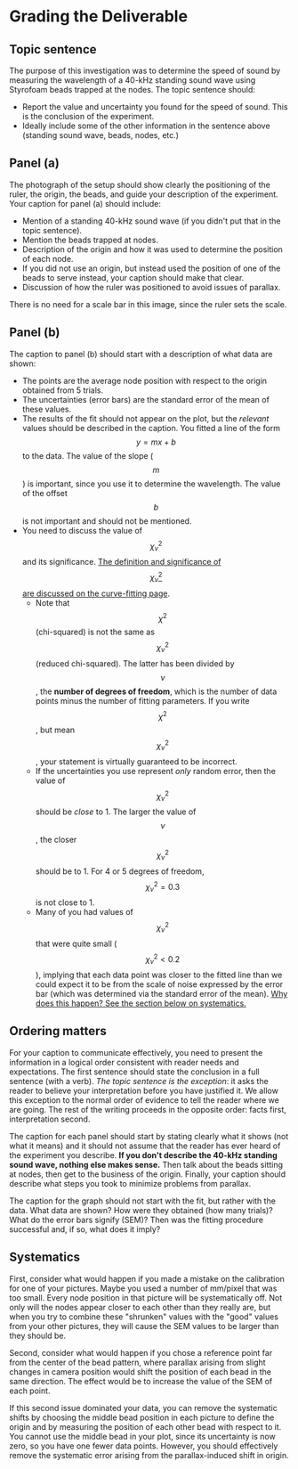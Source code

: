 # Grading the Deliverable

## Topic sentence

The purpose of this investigation was to determine the speed of sound by measuring the wavelength of a 40-kHz standing sound wave using Styrofoam beads trapped at the nodes. The topic sentence should:

+ Report the value and uncertainty you found for the speed of sound. This is the conclusion of the experiment.
+ Ideally include some of the other information in the sentence above (standing sound wave, beads, nodes, etc.)

## Panel (a)

The photograph of the setup should show clearly the positioning of the ruler, the origin, the beads, and guide your description of the experiment. Your caption for panel (a) should include:

+ Mention of a standing 40-kHz sound wave (if you didn't put that in the topic sentence).
+ Mention the beads trapped at nodes.
+ Description of the origin and how it was used to determine the position of each node.
+ If you did not use an origin, but instead used the position of one of the beads to serve instead, your caption should make that clear.
+ Discussion of how the ruler was positioned to avoid issues of parallax.

There is no need for a scale bar in this image, since the ruler sets the scale.

## Panel (b)

The caption to panel (b) should start with a description of what data are shown:

+ The points are the average node position with respect to the origin obtained from 5 trials.
+ The uncertainties (error bars) are the standard error of the mean of these values.
+ The results of the fit should not appear on the plot, but the *relevant* values should be described in the caption. You fitted a line of the form $$y = mx+b$$ to the data. The value of the slope ($$m$$) is important, since you use it to determine the wavelength. The value of the offset $$b$$ is not important and should not be mentioned.
+ You need to discuss the value of $$ \chi_\nu^2 $$ and its significance. [The definition and significance of $$\chi_\nu^2$$ are discussed on the curve-fitting page](curve-fitting#using-reduced-chi-squared-chinu2-to-determine-how-good-your-fit-is).
   - Note that $$\chi^2$$ (chi-squared) is not the same as $$\chi_\nu^2$$ (reduced chi-squared). The latter has been divided by $$\nu$$, the **number of degrees of freedom**, which is the number of data points minus the number of fitting parameters. If you write $$\chi^2$$, but mean $$\chi_\nu^2$$, your statement is virtually guaranteed to be incorrect.
   - If the uncertainties you use represent _only_ random error, then the value of $$\chi_\nu^2$$ should be _close_ to 1. The larger the value of $$\nu$$, the closer $$\chi_\nu^2$$ should be to 1. For 4 or 5 degrees of freedom, $$\chi_\nu^2 = 0.3$$ is not close to 1.
   - Many of you had values of $$\chi_\nu^2$$ that were quite small ($$\chi_\nu^2 < 0.2$$), implying that each data point was closer to the fitted line than we could expect it to be from the scale of noise expressed by the error bar (which was determined via the standard error of the mean). [Why does this happen? See the section below on systematics.](#systematics)

## Ordering matters

For your caption to communicate effectively, you need to present the information in a logical order consistent with reader needs and expectations. The first sentence should state the conclusion in a full sentence (with a verb). _The topic sentence is the exception_: it asks the reader to believe your interpretation before you have justified it. We allow this exception to the normal order of evidence to tell the reader where we are going. The rest of the writing proceeds in the opposite order: facts first, interpretation second.

The caption for each panel should start by stating clearly what it shows (not what it means) and it should not assume that the reader has ever heard of the experiment you describe. **If you don't describe the 40-kHz standing sound wave, nothing else makes sense.** Then talk about the beads sitting at nodes, then get to the business of the origin. Finally, your caption should describe what steps you took to minimize problems from parallax.

The caption for the graph should not start with the fit, but rather with the data. What data are shown? How were they obtained (how many trials)? What do the error bars signify (SEM)? Then was the fitting procedure successful and, if so, what does it imply?

## Systematics

First, consider what would happen if you made a mistake on the calibration for one of your pictures. Maybe you used a number of mm/pixel that was too small. Every node position in that picture will be systematically off. Not only will the nodes appear closer to each other than they really are, but when you try to combine these "shrunken" values with the "good" values from your other pictures, they will cause the SEM values to be larger than they should be.

Second, consider what would happen if you chose a reference point far from the center of the bead pattern, where parallax arising from slight changes in camera position would shift the position of each bead in the same direction. The effect would be to increase the value of the SEM of each point.

If this second issue dominated your data, you can remove the systematic shifts by choosing the middle bead position in each picture to define the origin and by measuring the position of each other bead with respect to it. You cannot use the middle bead in your plot, since its uncertainty is now zero, so you have one fewer data points. However, you should effectively remove the systematic error arising from the parallax-induced shift in origin.

